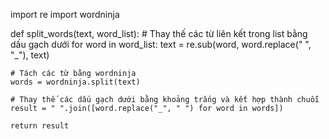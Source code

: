 import re
import wordninja

def split_words(text, word_list):
    # Thay thế các từ liên kết trong list bằng dấu gạch dưới
    for word in word_list:
        text = re.sub(word, word.replace(" ", "_"), text)
    
    # Tách các từ bằng wordninja
    words = wordninja.split(text)
    
    # Thay thế các dấu gạch dưới bằng khoảng trắng và kết hợp thành chuỗi
    result = " ".join([word.replace("_", " ") for word in words])
    
    return result
